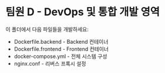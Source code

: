 # 팀원 D - DevOps 및 통합 개발 영역

이 폴더에서 다음 파일들을 개발하세요:

- Dockerfile.backend - Backend 컨테이너
- Dockerfile.frontend - Frontend 컨테이너  
- docker-compose.yml - 전체 시스템 구성
- nginx.conf - 리버스 프록시 설정